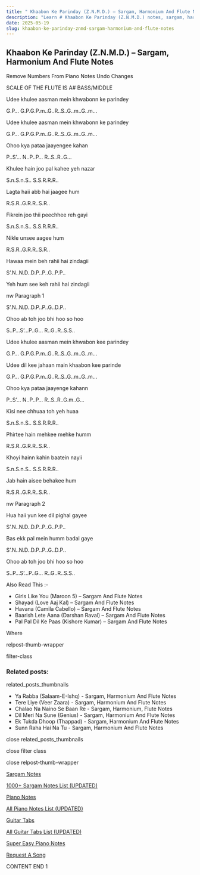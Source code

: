 ```yaml
---
title: " Khaabon Ke Parinday (Z.N.M.D.) – Sargam, Harmonium And Flute Notes"
description: "Learn # Khaabon Ke Parinday (Z.N.M.D.) notes, sargam, harmonium notations and flute notes. Easy step-by-step tutorial for beginners."
date: 2025-05-19
slug: khaabon-ke-parinday-znmd-sargam-harmonium-and-flute-notes
---
```


## Khaabon Ke Parinday (Z.N.M.D.) – Sargam, Harmonium And Flute Notes

Remove Numbers From Piano Notes
Undo Changes

SCALE OF THE FLUTE IS A# BASS/MIDDLE

Udee khulee aasman mein khwabonn ke parindey

G.P… G.P.G.P.m..G..R..S..G..m..G..m…

Udee khulee aasman mein khwabonn ke parindey

G.P… G.P.G.P.m..G..R..S..G..m..G..m…

Ohoo kya pataa jaayengee kahan

P..S’… N..P..P… R..S..R..G…

Khulee hain joo pal kahee yeh nazar

S.n.S.n.S.. S.S.R.R.R..

Lagta haii abb hai jaagee hum

R.S.R..G.R.R..S.R..

Fikrein joo thii peechhee reh gayi

S.n.S.n.S.. S.S.R.R.R..

Nikle unsee aagee hum

R.S.R..G.R.R..S.R..

Hawaa mein beh rahii hai zindagii

S’.N..N.D..D.P..P..G..P.P..

Yeh hum see keh rahii hai zindagii

nw Paragraph 1

S’.N..N.D..D.P..P..G..D.P..

Ohoo ab toh joo bhi hoo so hoo

S..P…S’…P..G… R..G..R..S.S..

Udee khulee aasman mein khwabon kee parindey

G.P… G.P.G.P.m..G..R..S..G..m..G..m…

Udee dil kee jahaan main khaabon kee parinde

G.P… G.P.G.P.m..G..R..S..G..m..G..m…

Ohoo kya pataa jaayenge kahann

P..S’… N..P..P… R..S..R..G.m..G…

Kisi nee chhuaa toh yeh huaa

S.n.S.n.S.. S.S.R.R.R..

Phirtee hain mehkee mehke humm

R.S.R..G.R.R..S.R..

Khoyi hainn kahin baatein nayii

S.n.S.n.S.. S.S.R.R.R..

Jab hain aisee behakee hum

R.S.R..G.R.R..S.R..

nw Paragraph 2

Hua haii yun kee dil pighal gayee

S’.N..N.D..D.P..P..G..P.P..

Bas ekk pal mein humm badal gaye

S’.N..N.D..D.P..P..G..D.P..

Ohoo ab toh joo bhi hoo so hoo

S..P…S’…P..G… R..G..R..S.S..

Also Read This :-

- Girls Like You (Maroon 5) – Sargam And Flute Notes
- Shayad (Love Aaj Kal) – Sargam And Flute Notes
- Havana (Camila Cabello) – Sargam And Flute Notes
- Baarish Lete Aana (Darshan Raval) – Sargam And Flute Notes
- Pal Pal Dil Ke Paas (Kishore Kumar) – Sargam And Flute Notes

Where

relpost-thumb-wrapper

filter-class

### Related posts:

related_posts_thumbnails

- Ya Rabba (Salaam-E-Ishq) - Sargam, Harmonium And Flute Notes
- Tere Liye (Veer Zaara) - Sargam, Harmonium And Flute Notes
- Chalao Na Naino Se Baan Re - Sargam, Harmonium, Flute Notes
- Dil Meri Na Sune (Genius) - Sargam, Harmonium And Flute Notes
- Ek Tukda Dhoop (Thappad) - Sargam, Harmonium And Flute Notes
- Sunn Raha Hai Na Tu - Sargam, Harmonium And Flute Notes

close related_posts_thumbnails

close filter class

close relpost-thumb-wrapper

[Sargam Notes](/sargam-notes.html)

[1000+ Sargam Notes List (UPDATED)](/all-songs-list-sargam-notes.html)

[Piano Notes](/piano-notes.html)

[All Piano Notes List (UPDATED)](/all-songs-list-piano-notes.html)

[Guitar Tabs](/guitar-tabs.html)

[All Guitar Tabs List (UPDATED)](/all-songs-list-guitar-tabs.html)

[Super Easy Piano Notes](https://studywall.in/)

[Request A Song](/request-a-song.html)

CONTENT END 1
